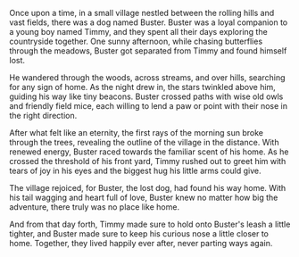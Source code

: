 Once upon a time, in a small village nestled between the rolling hills and vast fields, there was a dog named Buster. Buster was a loyal companion to a young boy named Timmy, and they spent all their days exploring the countryside together. One sunny afternoon, while chasing butterflies through the meadows, Buster got separated from Timmy and found himself lost. 

He wandered through the woods, across streams, and over hills, searching for any sign of home. As the night drew in, the stars twinkled above him, guiding his way like tiny beacons. Buster crossed paths with wise old owls and friendly field mice, each willing to lend a paw or point with their nose in the right direction.

After what felt like an eternity, the first rays of the morning sun broke through the trees, revealing the outline of the village in the distance. With renewed energy, Buster raced towards the familiar scent of his home. As he crossed the threshold of his front yard, Timmy rushed out to greet him with tears of joy in his eyes and the biggest hug his little arms could give.

The village rejoiced, for Buster, the lost dog, had found his way home. With his tail wagging and heart full of love, Buster knew no matter how big the adventure, there truly was no place like home.

And from that day forth, Timmy made sure to hold onto Buster's leash a little tighter, and Buster made sure to keep his curious nose a little closer to home. Together, they lived happily ever after, never parting ways again.